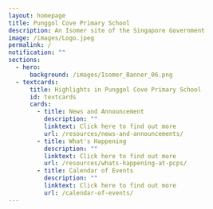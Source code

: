 ```yaml
---
layout: homepage
title: Punggol Cove Primary School
description: An Isomer site of the Singapore Government
image: /images/Logo.jpeg
permalink: /
notification: ""
sections:
  - hero:
      background: /images/Isomer_Banner_06.png
  - textcards:
      title: Highlights in Punggol Cove Primary School
      id: textcards
      cards:
        - title: News and Announcement
          description: ""
          linktext: Click here to find out more
          url: /resources/news-and-announcements/
        - title: What's Happening
          description: ""
          linktext: Click here to find out more
          url: /resources/whats-happening-at-pcps/
        - title: Calendar of Events
          description: ""
          linktext: Click here to find out more
          url: /calendar-of-events/
---
```

